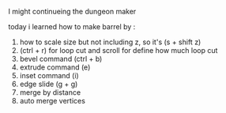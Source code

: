 I might continueing the dungeon maker

today i learned how to make barrel by :
1. how to scale size but not including z, so it's (s + shift z)
2. (ctrl + r) for loop cut and scroll for define how much loop cut
3. bevel command (ctrl + b)
4. extrude command (e)
5. inset command (i)
6. edge slide (g + g)
7. merge by distance
8. auto merge vertices